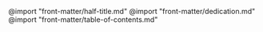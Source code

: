 @import "front-matter/half-title.md"
@import "front-matter/dedication.md"
@import "front-matter/table-of-contents.md"
